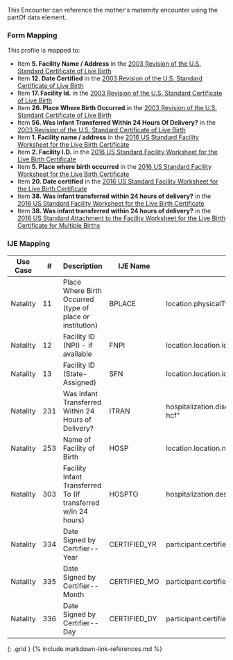 This Encounter can reference the mother's maternity encounter using the partOf data element.

### Form Mapping
This profile is mapped to:
 * Item **5. Facility Name / Address** in the [2003 Revision of the U.S. Standard Certificate of Live Birth](https://www.cdc.gov/nchs/data/dvs/birth11-03final-ACC.pdf)
 * Item **12. Date Certified** in the [2003 Revision of the U.S. Standard Certificate of Live Birth](https://www.cdc.gov/nchs/data/dvs/birth11-03final-ACC.pdf)
 * Item **17. Facility Id.** in the [2003 Revision of the U.S. Standard Certificate of Live Birth](https://www.cdc.gov/nchs/data/dvs/birth11-03final-ACC.pdf)
 * Item **26. Place Where Birth Occurred** in the [2003 Revision of the U.S. Standard Certificate of Live Birth](https://www.cdc.gov/nchs/data/dvs/birth11-03final-ACC.pdf)
 * Item **56. Was Infant Transferred Within 24 Hours Of Delivery?** in the [2003 Revision of the U.S. Standard Certificate of Live Birth](https://www.cdc.gov/nchs/data/dvs/birth11-03final-ACC.pdf)
 * Item **1. Facility name / address** in the [2016 US Standard Facility Worksheet for the Live Birth Certificate](https://www.cdc.gov/nchs/data/dvs/facility-worksheet-2016-508.pdf)
 * Item **2. Facility I.D.** in the [2016 US Standard Facility Worksheet for the Live Birth Certificate](https://www.cdc.gov/nchs/data/dvs/facility-worksheet-2016-508.pdf)
 * Item **5. Place where birth occurred** in the [2016 US Standard Facility Worksheet for the Live Birth Certificate](https://www.cdc.gov/nchs/data/dvs/facility-worksheet-2016-508.pdf)
 * Item **20. Date certified** in the [2016 US Standard Facility Worksheet for the Live Birth Certificate](https://www.cdc.gov/nchs/data/dvs/facility-worksheet-2016-508.pdf)
 * Item **38. Was infant transferred within 24 hours of delivery?** in the [2016 US Standard Facility Worksheet for the Live Birth Certificate](https://www.cdc.gov/nchs/data/dvs/facility-worksheet-2016-508.pdf)
 * Item **38. Was infant transferred within 24 hours of delivery?** in the [2016 US Standard Attachment to the Facility Worksheet for the Live Birth Certificate for Multiple Births](https://www.cdc.gov/nchs/data/dvs/multiple-births-worksheet-2016.pdf)

### IJE Mapping

| **Use Case** |  **#**   |  **Description**  | **IJE Name**  |  **Field**  |  **Type**  | **Value Set/Comments**  |
| :---------: | --------------- | ------------ | ------------- | ---------- | ---------- | -------------- |
| Natality | 11 | Place Where Birth Occurred (type of place or institution) | BPLACE | location.physicalType |codeable |[BirthDeliveryOccurredVS] |
| Natality | 12 | Facility ID (NPI) - if available | FNPI | location.location.id |string | |
| Natality | 13 | Facility ID (State-Assigned) | SFN | location.location.identifier |Identifier | |
| Natality | 231 | Was Infant Transferred Within 24 Hours of Delivery? | ITRAN | hospitalization.dischargeDisposition="other-hcf" |codeable |[USCoreDischargeDispositionVS](http://hl7.org/fhir/us/core/ValueSet/us-core-discharge-disposition). <br />See [Note on missing data]. <br />Need to discuss - clarity needed for values other than 'other-hcf' |
| Natality | 253 | Name of Facility of Birth | HOSP | location.location.name |string | |
| Natality | 303 | Facility Infant Transferred To (if transferred w/in 24 hours) | HOSPTO | hospitalization.destination.name |string | |
| Natality | 334 | Date Signed by Certifier--Year | CERTIFIED_YR | participant:certifier.period.start |dateTime |See [PartialDatesAndTimes] |
| Natality | 335 | Date Signed by Certifier--Month | CERTIFIED_MO | participant:certifier.period.start |dateTime |See [PartialDatesAndTimes] |
| Natality | 336 | Date Signed by Certifier--Day | CERTIFIED_DY | participant:certifier.period.start |dateTime |See [PartialDatesAndTimes] |
{: .grid }
{% include markdown-link-references.md %}
